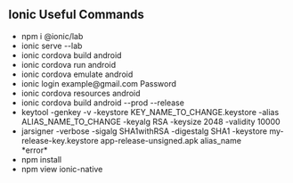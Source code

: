 
<h2>Ionic Useful Commands</h2>

<ul>
  <li>npm i @ionic/lab</li>
  <li>ionic serve --lab</li>
  <li>ionic cordova build android</li>
  <li>ionic cordova run android</li>
  <li>ionic cordova emulate android</li>
  <li>ionic login example@gmail.com Password</li>
  <li>ionic cordova resources android</li>
  <li>ionic cordova build android --prod --release</li>
  <li>keytool -genkey -v -keystore KEY_NAME_TO_CHANGE.keystore -alias ALIAS_NAME_TO_CHANGE -keyalg RSA -keysize 2048 -validity 10000</li>
  <li>jarsigner -verbose -sigalg SHA1withRSA -digestalg SHA1 -keystore my-release-key.keystore app-release-unsigned.apk alias_name</li>
  *error*
  <li>npm install</li>
  <li>npm view ionic-native</li>
</ul>
